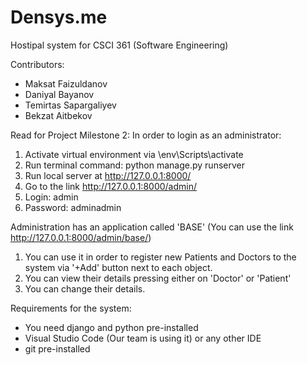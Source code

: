 # Densys.me
Hostipal system for CSCI 361 (Software Engineering)

Contributors:
 * Maksat Faizuldanov
 * Daniyal Bayanov
 * Temirtas Sapargaliyev 
 * Bekzat Aitbekov

Read for Project Milestone 2:
In order to login as an administrator:
1. Activate virtual environment via \env\Scripts\activate
2. Run terminal command: python manage.py runserver
3. Run local server at http://127.0.0.1:8000/
4. Go to the link http://127.0.0.1:8000/admin/
5. Login: admin
6. Password: adminadmin

Administration has an application called 'BASE' (You can use the link http://127.0.0.1:8000/admin/base/)
1. You can use it in order to register new Patients and Doctors to the system via '+Add' button next to each object.
2. You can view their details pressing either on 'Doctor' or 'Patient'
3. You can change their details. 

Requirements for the system:
  * You need django and python pre-installed
  * Visual Studio Code (Our team is using it) or any other IDE
  * git pre-installed
